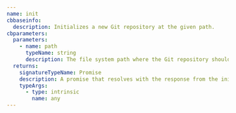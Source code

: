 ```yaml
---
name: init
cbbaseinfo:
  description: Initializes a new Git repository at the given path.
cbparameters:
  parameters:
    - name: path
      typeName: string
      description: The file system path where the Git repository should be initialized.
  returns:
    signatureTypeName: Promise
    description: A promise that resolves with the response from the init event.
    typeArgs:
      - type: intrinsic
        name: any
---
```

<CBBaseInfo/> 
 <CBParameters/>